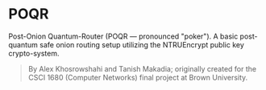 # POQR

Post-Onion Quantum-Router (POQR — pronounced "poker"). A basic post-quantum safe onion routing setup utilizing the NTRUEncrypt public key crypto-system.

> By Alex Khosrowshahi and Tanish Makadia; originally created for the CSCI 1680 (Computer Networks) final project at Brown University.
